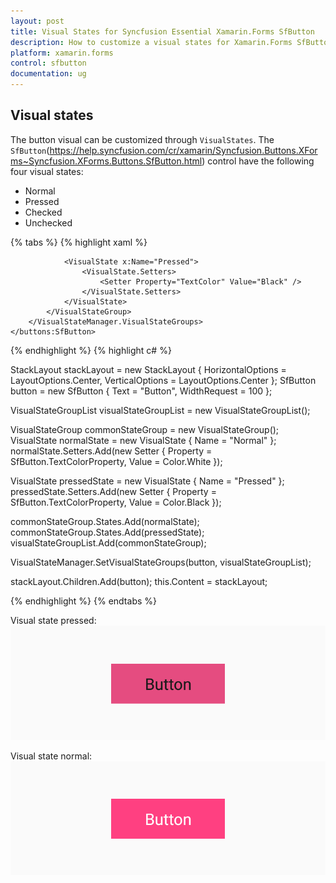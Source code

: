 ```yaml
---
layout: post
title: Visual States for Syncfusion Essential Xamarin.Forms SfButton
description: How to customize a visual states for Xamarin.Forms SfButton.
platform: xamarin.forms
control: sfbutton
documentation: ug
---
```


## Visual states

The button visual can be customized through `VisualStates`. The `SfButton`(https://help.syncfusion.com/cr/xamarin/Syncfusion.Buttons.XForms~Syncfusion.XForms.Buttons.SfButton.html) control have the following four visual states:

* Normal
* Pressed
* Checked
* Unchecked

{% tabs %}
{% highlight xaml %}

<StackLayout HorizontalOptions="Center" VerticalOptions="Center">
    <buttons:SfButton x:Name="SfButton" WidthRequest="100" Text="Button">
        <VisualStateManager.VisualStateGroups>
            <VisualStateGroup x:Name="CommonStates">
                <VisualState x:Name="Normal">
                    <VisualState.Setters>
                        <Setter Property="TextColor" Value="White" />
                    </VisualState.Setters>
                </VisualState>

                <VisualState x:Name="Pressed">
                    <VisualState.Setters>
                        <Setter Property="TextColor" Value="Black" />
                    </VisualState.Setters>
                </VisualState>
            </VisualStateGroup>
        </VisualStateManager.VisualStateGroups>
    </buttons:SfButton>
</StackLayout>

{% endhighlight %}
{% highlight c# %}

StackLayout stackLayout = new StackLayout
{
    HorizontalOptions = LayoutOptions.Center,
    VerticalOptions = LayoutOptions.Center
};
SfButton button = new SfButton
{
    Text = "Button",
    WidthRequest = 100
};

VisualStateGroupList visualStateGroupList = new VisualStateGroupList();

VisualStateGroup commonStateGroup = new VisualStateGroup();
VisualState normalState = new VisualState
{
    Name = "Normal"
};
normalState.Setters.Add(new Setter { Property = SfButton.TextColorProperty, Value = Color.White });

VisualState pressedState = new VisualState
{
    Name = "Pressed"
};
pressedState.Setters.Add(new Setter { Property = SfButton.TextColorProperty, Value = Color.Black });

commonStateGroup.States.Add(normalState);
commonStateGroup.States.Add(pressedState);
visualStateGroupList.Add(commonStateGroup);

VisualStateManager.SetVisualStateGroups(button, visualStateGroupList);

stackLayout.Children.Add(button);
this.Content = stackLayout;

{% endhighlight %}
{% endtabs %}

Visual state pressed:
![SfButton with visual state](images/VisualState_PressedState.png)

Visual state normal:
![SfButton with visual state](images/VisualState_NormalState.png)
